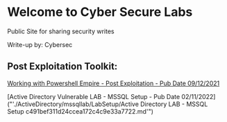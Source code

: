 # Welcome to Cyber Secure Labs

Public Site for sharing security writes

Write-up by: Cybersec

## Post Exploitation Toolkit:

[Working with Powershell Empire - Post Exploitation - Pub Date 09/12/2021](./README_.md)

[Active Directory Vulnerable LAB - MSSQL Setup - Pub Date 02/11/2022]("'./ActiveDirectory/mssqllab/LabSetup/Active Directory LAB - MSSQL Setup c491bef311d24ccea172c4c9e33a7722.md'")


